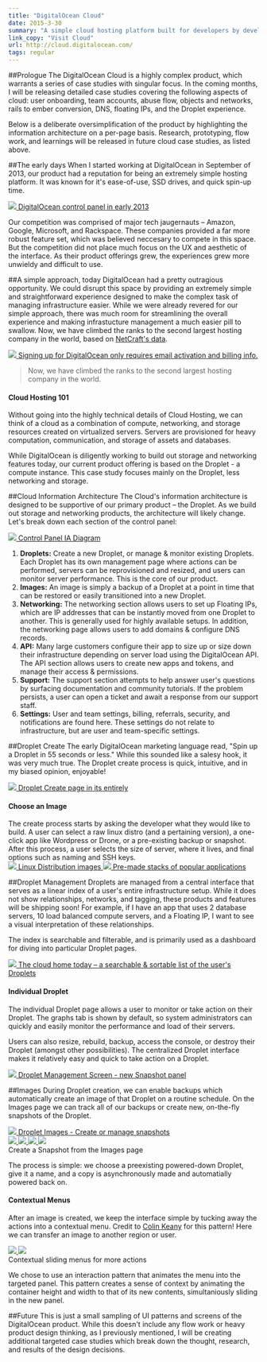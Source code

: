 ```yaml
---
title: "DigitalOcean Cloud"
date: 2015-3-30
summary: "A simple cloud hosting platform built for developers by developers."
link_copy: "Visit Cloud"
url: http://cloud.digitalocean.com/
tags: regular
---
```


##Prologue
The DigitalOcean Cloud is a highly complex product, which warrants a series of case studies with singular focus. In the coming months, I will be releasing detailed case studies covering the following aspects of cloud: user onboarding, team accounts, abuse flow, objects and networks, rails to ember conversion, DNS, floating IPs, and the Droplet experience.

Below is a deliberate oversimplification of the product by highlighting the information architecture on a per-page basis. Research, prototyping, flow work, and learnings will be released in future cloud case studies, as listed above. 

##The early days
When I started working at DigitalOcean in September of 2013, our product had a reputation for being an extremely simple hosting platform. It was known for it's ease-of-use, SSD drives, and quick spin-up time. 

<a class="enlarge border" href="/assets/images/projects/digitalocean/old_cp.jpg">
  <img src="/assets/images/blank.jpg" data-src="/assets/images/projects/digitalocean/old_cp.jpg">
  DigitalOcean control panel in early 2013
</a>

Our competition was comprised of major tech jaugernauts – Amazon, Google, Microsoft, and Rackspace. These companies provided a far more robust feature set, which was believed neccesary to compete in this space. But the competition did not place much focus on the UX and aesthetic of the interface. As their product offerings grew, the experiences grew more unwieldy and difficult to use.

##A simple approach, today
DigitalOcean had a pretty outragious opportunity. We could disrupt this space by providing an extremely simple and straightforward experience designed to make the complex task of managing infrastructure easier. While we were already revered for our simple approach, there was much room for streamlining the overall experience and making infrastucture management a much easier pill to swallow. Now, we have climbed the ranks to the second largest hosting company in the world, based on <a href="http://news.netcraft.com/archives/2015/05/01/digitalocean-becomes-the-second-largest-hosting-company-in-the-world.html" target="_blank">NetCraft's data</a>.


<a class="enlarge border" href="/assets/images/projects/digitalocean/onboarding.jpg">
  <img src="/assets/images/blank.jpg" data-src="/assets/images/projects/digitalocean/onboarding.jpg">
  Signing up for DigitalOcean only requires email activation and billing info.
</a>

<blockquote>
Now, we have climbed the ranks to the second largest hosting company in the world.
</blockquote>

<div class="Note">
  <h4>Cloud Hosting 101</h4>
  <p>Without going into the highly technical details of Cloud Hosting, we can think of a cloud as a combination of compute, networking, and storage resources created on virtualized servers. Servers are provisioned for heavy computation, communication, and storage of assets and databases.</p>

  <p>While DigitalOcean is diligently working to build out storage and networking features today, our current product offering is based on the Droplet - a compute instance. This case study focuses mainly on the Droplet, less networking and storage.</p>
</div>

##Cloud Information Architecture
The Cloud's information architecture is designed to be supportive of our primary product – the Droplet. As we build out storage and networking products, the architecture will likely change. Let's break down each section of the control panel:

<a class="enlarge border" href="/assets/images/projects/digitalocean/ia.jpg">
  <img src="/assets/images/blank.jpg" data-src="/assets/images/projects/digitalocean/ia.jpg">
  Control Panel IA Diagram
</a>

1. **Droplets:** Create a new Droplet, or manage & monitor existing Droplets. Each Droplet has its own management page where actions can be performed, servers can be reprovisioned and resized, and users can monitor server performance. This is the core of our product.
2. **Images:** An image is simply a backup of a Droplet at a point in time that can be restored or easily transitioned into a new Droplet. 
3. **Networking:** The networking section allows users to set up Floating IPs, which are IP addresses that can be instantly moved from one Droplet to another. This is generally used for highly available setups. In addition, the networking page allows users to add domains & configure DNS records.
4. **API:** Many large customers configure their app to size up or size down their infrastructure depending on server load using the DigitalOcean API. The API section allows users to create new apps and tokens, and manage their access & permissions.
5. **Support:** The support section attempts to help answer user's questions by surfacing documentation and community tutorials. If the problem persists, a user can open a ticket and await a response from our support staff.
6. **Settings:** User and team settings, billing, referrals, security, and notifications are found here. These settings do not relate to infrastructure, but are user and team-specific settings.

##Droplet Create
The early DigitalOcean marketing language read, "Spin up a Droplet in 55 seconds or less." While this sounded like a salesy hook, it was very much true. The Droplet create process is quick, intuitive, and in my biased opinion, enjoyable! 

<a class="enlarge border" href="/assets/images/projects/digitalocean/droplet_create.jpg">
  <img src="/assets/images/blank.jpg" data-src="/assets/images/projects/digitalocean/droplet_create.jpg">
  Droplet Create page in its entirely
</a>

<h4 class="ribbon">Choose an Image</h4>
The create process starts by asking the developer what they would like to build. A user can select a raw linux distro (and a pertaining version), a one-click app like Wordpress or Drone, or a pre-existing backup or snapshot. After this process, a user selects the size of server, where it lives, and final options such as naming and SSH keys.

<div class="halfWrap">
  <a class="enlarge border half" href="/assets/images/projects/digitalocean/choose_image.jpg">
    <img src="/assets/images/blank.jpg" data-src="/assets/images/projects/digitalocean/choose_image.jpg" >
    Linux Distribution images
  </a><a class="enlarge border half" href="/assets/images/projects/digitalocean/choose_imageB.jpg">
    <img src="/assets/images/blank.jpg" data-src="/assets/images/projects/digitalocean/choose_imageB.jpg">
    Pre-made stacks of popular applications
  </a>
</div>


<!-- <a class="enlarge border" href="/assets/images/projects/digitalocean/createB.gif">
  <img src="/assets/images/blank.jpg" data-src="/assets/images/projects/digitalocean/createB.gif">
  Droplet Create Process
</a> -->

##Droplet Management
Droplets are managed from a central interface that serves as a linear index of a user's entire infrastructure setup. While it does not show relationships, networks, and tagging, these products and features will be shipping soon! For example, if I have an app that uses 2 database servers, 10 load balanced compute servers, and a Floating IP, I want to see a visual interpretation of these relationships.

The index is searchable and filterable, and is primarily used as a dashboard for diving into particular Droplet pages.

<a class="enlarge border" href="/assets/images/projects/digitalocean/droplet_index.jpg">
  <img src="/assets/images/blank.jpg" data-src="/assets/images/projects/digitalocean/droplet_index.jpg">
  The cloud home today – a searchable & sortable list of the user's Droplets
</a>

<h4 class="ribbon">Individual Droplet</h4>
The individual Droplet page allows a user to monitor or take action on their Droplet. The graphs tab is shown by default, so system administrators can quickly and easily monitor the performance and load of their servers. 

Users can also resize, rebuild, backup, access the console, or destroy their Droplet (amongst other possibilities). The centralized Droplet interface makes it relatively easy and quick to take action on a Droplet.

<a class="enlarge border" href="/assets/images/projects/digitalocean/manage_droplet_snapshot.jpg">
  <img src="/assets/images/blank.jpg" data-src="/assets/images/projects/digitalocean/manage_droplet_snapshot.jpg">
  Droplet Management Screen - new Snapshot panel
</a>

##Images
During Droplet creation, we can enable backups which automatically create an image of that Droplet on a routine schedule. On the Images page we can track all of our backups or create new, on-the-fly snapshots of the Droplet.


<a class="enlarge border" href="/assets/images/projects/digitalocean/images.jpg">
  <img src="/assets/images/blank.jpg" data-src="/assets/images/projects/digitalocean/images.jpg">
  Droplet Images - Create or manage snapshots
</a>

<div class="quadWrap">
  <a class="enlarge quad border" href="/assets/images/projects/digitalocean/images1.jpg">
    <img src="/assets/images/blank.jpg" data-src="/assets/images/projects/digitalocean/images1.jpg">
  </a><a class="enlarge quad border" href="/assets/images/projects/digitalocean/images2.jpg">
  <img src="/assets/images/blank.jpg" data-src="/assets/images/projects/digitalocean/images2.jpg">
  </a><a class="enlarge quad border" href="/assets/images/projects/digitalocean/images3.jpg">
  <img src="/assets/images/blank.jpg" data-src="/assets/images/projects/digitalocean/images3.jpg">
  </a><a class="enlarge quad border" href="/assets/images/projects/digitalocean/images4.jpg">
  <img src="/assets/images/blank.jpg" data-src="/assets/images/projects/digitalocean/images4.jpg">
  </a>
</div> 
<span class="Caption--faux noHover">Create a Snapshot from the Images page</span>

The process is simple: we choose a preexisting powered-down Droplet, give it a name, and a copy is asynchronously made and automatially powered back on.

<h4 class="ribbon">Contextual Menus</h4>

After an image is created, we keep the interface simple by tucking away the actions into a contextual menu. Credit to <a href="https://twitter.com/colinkeany" target="_blank">Colin Keany</a> for this pattern! Here we can transfer an image to another region or user. 

<div class="halfWrap">
  <a class="enlarge half border" href="/assets/images/projects/digitalocean/contextual1.jpg">
    <img src="/assets/images/blank.jpg" data-src="/assets/images/projects/digitalocean/contextual1.jpg">
  </a><a class="enlarge half border" href="/assets/images/projects/digitalocean/contextual.gif">
  <img src="/assets/images/blank.jpg" data-src="/assets/images/projects/digitalocean/contextual.gif"></a>
</div>
<span class="Caption--faux">Contextual sliding menus for more actions</span>

We chose to use an interaction pattern that animates the menu into the targeted panel. This pattern creates a sense of context by animating the container height and width to that of its new contents, simultaniously sliding in the new panel.

##Future
This is just a small sampling of UI patterns and screens of the DigitalOcean product. While this doesn't include any flow work or heavy product design thinking, as I previously mentioned, I will be creating additional targeted case studies which break down the thought, research, and results of the design decisions.